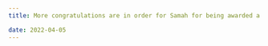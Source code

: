 ```yaml
---
title: More congratulations are in order for Samah for being awarded a Research Manitoba MSc studentship (declined) and for being accepted into the Visual and Automated Disease Analytics Graduate Training Program!

date: 2022-04-05
---
```


